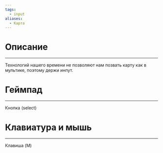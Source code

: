 ```yaml
---
tags:
  - input
aliases:
  - Карта
---
```

# Описание
___
Технологий нашего времени не позволяют нам позвать карту как в мультике, поэтому держи инпут.
# Геймпад
___
Кнопка (select)
# Клавиатура и мышь
___
Клавиша (M)
